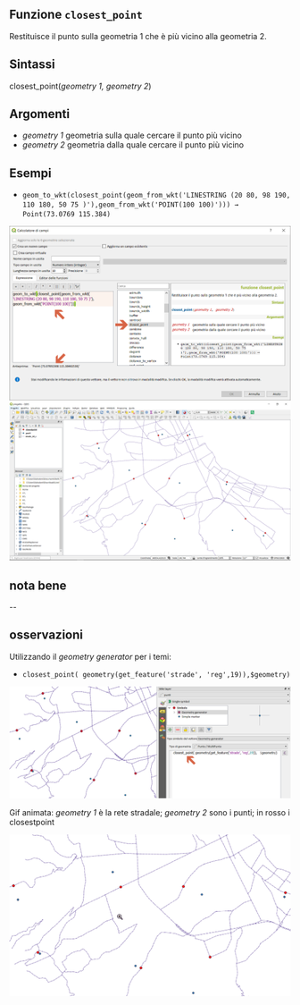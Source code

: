 ## Funzione `closest_point`

Restituisce il punto sulla geometria 1 che è più vicino alla geometria 2.

## Sintassi

closest_point(_geometry 1, geometry 2_)

## Argomenti

* _geometry 1_ geometria sulla quale cercare il punto più vicino
* _geometry 2_ geometria dalla quale cercare il punto più vicino


## Esempi

* `geom_to_wkt(closest_point(geom_from_wkt('LINESTRING (20 80, 98 190, 110 180, 50 75 )'),geom_from_wkt('POINT(100 100)'))) → Point(73.0769 115.384)`

<img src="/img/geometria/closest_point/closest_point1.png">

<img src="/img/geometria/closest_point/closest_point2.png">

## nota bene

--

## osservazioni

Utilizzando il _geometry generator_ per i temi:

* `closest_point( geometry(get_feature('strade', 'reg',19)),$geometry)`

<img src="/img/geometria/closest_point/closest_point3.png">

Gif animata: _geometry 1_ è la rete stradale; _geometry 2_ sono i punti; in rosso i closestpoint

<img src="/img/geometria/closest_point/closestpoint.gif">